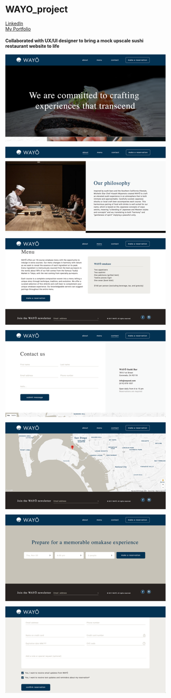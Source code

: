 # WAYO_project

<a href="https://www.linkedin.com/in/ktruong01/">LinkedIn</a> <br>
<a href="https://ktruong88.github.io/">My Portfolio</a>

<h4>Collaborated with UX/UI designer to bring a mock upscale sushi restaurant website to life</h4>

![alt text](https://github.com/KTruong88/WAYO_project/blob/master/images/ss0.png)

![alt text](https://github.com/KTruong88/WAYO_project/blob/master/images/ss1.png)

![alt text](https://github.com/KTruong88/WAYO_project/blob/master/images/ss2.png)

![alt text](https://github.com/KTruong88/WAYO_project/blob/master/images/ss3.png)

![alt text](https://github.com/KTruong88/WAYO_project/blob/master/images/ss4.png)

![alt text](https://github.com/KTruong88/WAYO_project/blob/master/images/ss5.png)

![alt text](https://github.com/KTruong88/WAYO_project/blob/master/images/ss6.png)
